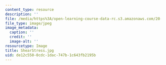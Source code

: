 ```yaml
---
content_type: resource
description: ''
file: /media/https%3A/open-learning-course-data-rc.s3.amazonaws.com/20-020-introduction-to-biological-engineering-design-spring-2009/de12c5500cdc1dac747b1c643fb2195b_ShearStress.jpg
file_type: image/jpeg
image_metadata:
  caption: ''
  credit: ''
  image-alt: ''
resourcetype: Image
title: ShearStress.jpg
uid: de12c550-0cdc-1dac-747b-1c643fb2195b
---
```

